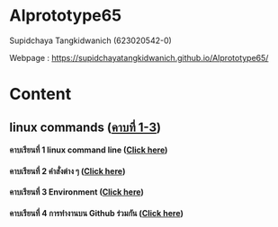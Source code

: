 # AIprototype65
Supidchaya Tangkidwanich (623020542-0)

Webpage : https://supidchayatangkidwanich.github.io/AIprototype65/

# Content

## linux commands ([คาบที่ 1-3](https://github.com/SupidchayaTangkidwanich/AIprototype65/blob/main/%E0%B8%84%E0%B8%B2%E0%B8%9A%E0%B8%97%E0%B8%B5%E0%B9%881-3.pdf))

#### คาบเรียนที่ 1 linux command line ([Click here](https://github.com/SupidchayaTangkidwanich/AIprototype65/blob/main/%E0%B8%84%E0%B8%B2%E0%B8%9A%E0%B8%97%E0%B8%B5%E0%B9%88%201.pdf))

#### คาบเรียนที่ 2 คำสั่งต่าง ๆ ([Click here](https://github.com/SupidchayaTangkidwanich/AIprototype65/blob/main/%E0%B8%84%E0%B8%B2%E0%B8%9A%E0%B8%97%E0%B8%B5%E0%B9%88%202.pdf))

#### คาบเรียนที่ 3 Environment ([Click here](https://github.com/SupidchayaTangkidwanich/AIprototype65/blob/main/%E0%B8%84%E0%B8%B2%E0%B8%9A%E0%B8%97%E0%B8%B5%E0%B9%88%203.pdf))

#### คาบเรียนที่ 4 การทำงานบน Github ร่วมกัน ([Click here](https://github.com/SupidchayaTangkidwanich/AIprototype65/blob/main/%E0%B8%84%E0%B8%B2%E0%B8%9A%E0%B8%97%E0%B8%B5%E0%B9%88%204.pdf))
